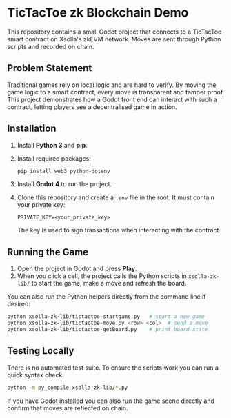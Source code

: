 # TicTacToe zk Blockchain Demo

This repository contains a small Godot project that connects to a TicTacToe smart contract on Xsolla's zkEVM network. Moves are sent through Python scripts and recorded on chain.

## Problem Statement

Traditional games rely on local logic and are hard to verify. By moving the game logic to a smart contract, every move is transparent and tamper proof. This project demonstrates how a Godot front end can interact with such a contract, letting players see a decentralised game in action.

## Installation

1. Install **Python 3** and **pip**.
2. Install required packages:

   ```bash
   pip install web3 python-dotenv
   ```
3. Install **Godot 4** to run the project.
4. Clone this repository and create a `.env` file in the root. It must contain your private key:

   ```
   PRIVATE_KEY=<your_private_key>
   ```

   The key is used to sign transactions when interacting with the contract.

## Running the Game

1. Open the project in Godot and press **Play**.
2. When you click a cell, the project calls the Python scripts in `xsolla-zk-lib/` to start the game, make a move and refresh the board.

You can also run the Python helpers directly from the command line if desired:

```bash
python xsolla-zk-lib/tictactoe-startgame.py   # start a new game
python xsolla-zk-lib/tictactoe-move.py <row> <col>  # send a move
python xsolla-zk-lib/tictactoe-getBoard.py    # print board state
```

## Testing Locally

There is no automated test suite. To ensure the scripts work you can run a quick syntax check:

```bash
python -m py_compile xsolla-zk-lib/*.py
```

If you have Godot installed you can also run the game scene directly and confirm that moves are reflected on chain.

